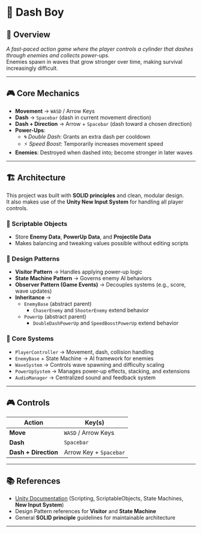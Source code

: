 # 🚀 Dash Boy

## 📖 Overview

*A fast-paced action game where the player controls a cylinder that dashes through enemies and collects power-ups.*  
Enemies spawn in waves that grow stronger over time, making survival increasingly difficult.

---

## 🎮 Core Mechanics

* **Movement** → `WASD` / Arrow Keys  
* **Dash** → `Spacebar` (dash in current movement direction)  
* **Dash + Direction** → Arrow + `Spacebar` (dash toward a chosen direction)  
* **Power-Ups**:
  * 🌀 *Double Dash*: Grants an extra dash per cooldown  
  * ⚡ *Speed Boost*: Temporarily increases movement speed  
* **Enemies**: Destroyed when dashed into; become stronger in later waves  

---

## 🏗️ Architecture

This project was built with **SOLID principles** and clean, modular design.  
It also makes use of the **Unity New Input System** for handling all player controls.

### 🔹 Scriptable Objects
* Store **Enemy Data**, **PowerUp Data**, and **Projectile Data**  
* Makes balancing and tweaking values possible without editing scripts  

### 🔹 Design Patterns
* **Visitor Pattern** → Handles applying power-up logic  
* **State Machine Pattern** → Governs enemy AI behaviors  
* **Observer Pattern (Game Events)** → Decouples systems (e.g., score, wave updates)  
* **Inheritance** →  
  * `EnemyBase` (abstract parent)  
    * `ChaserEnemy` and `ShooterEnemy` extend behavior  
  * `PowerUp` (abstract parent)  
    * `DoubleDashPowerUp` and `SpeedBoostPowerUp` extend behavior  

### 🔹 Core Systems
* `PlayerController` → Movement, dash, collision handling  
* `EnemyBase` + State Machine → AI framework for enemies  
* `WaveSystem` → Controls wave spawning and difficulty scaling  
* `PowerUpSystem` → Manages power-up effects, stacking, and extensions  
* `AudioManager` → Centralized sound and feedback system  

---

## 🎮 Controls

| Action               | Key(s)                 |
| -------------------- | ---------------------- |
| **Move**             | `WASD` / Arrow Keys    |
| **Dash**             | `Spacebar`             |
| **Dash + Direction** | Arrow Key + `Spacebar` |

---

## 📚 References

* [Unity Documentation](https://docs.unity3d.com/) (Scripting, ScriptableObjects, State Machines, **New Input System**)  
* Design Pattern references for **Visitor** and **State Machine**  
* General **SOLID principle** guidelines for maintainable architecture  

---
